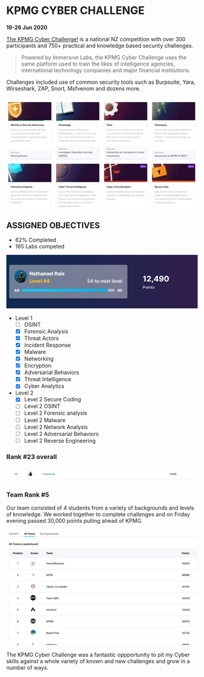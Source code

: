 # KPMG CYBER CHALLENGE 
**19-26 Jun 2020**

[The KPMG Cyber Challenge!](https://home.kpmg/nz/en/home/insights/2020/06/cyber-challenge.html) is a national NZ competition with over 300 participants and 750+ practical and knowledge based security challenges. 

> Powered by Immersive Labs, the KPMG Cyber Challenge uses the same platform used to train the likes of intelligence agencies, international technology companies and major financial institutions.

Challenges included use of common security tools such as Burpsuite, Yara, Wirseshark, ZAP, Snort, Msfvenom and dozens more. 

![Labs](https://github.com/NRais/Cyber/blob/main/KPMG%20Cyber%20Challenge%202020/Images/Clipboard04.jpg)

## ASSIGNED OBJECTIVES

- 62% Completed
- 165 Labs competed

![User Profile](https://github.com/NRais/Cyber/blob/main/KPMG%20Cyber%20Challenge%202020/Images/Clipboard01.jpg)

- Level 1
   - [ ] OSINT
   - [x] Forensic Analysis
   - [x] Threat Actors 
   - [x] Incident Response
   - [x] Malware
   - [x] Networking
   - [x] Encryption
   - [x] Adversarial Behaviors
   - [x] Threat Intelligence
   - [x] Cyber Analytics
- Level 2
   - [x] Level 2 Secure Coding
   - [ ] Level 2 OSINT 
   - [ ] Level 2 Forensic analysis
   - [ ] Level 2 Malware 
   - [ ] Level 2 Network Analysis
   - [ ] Level 2 Adversarial Behaviors
   - [ ] Level 2 Reverse Engineering

### Rank #23 overall

![Rank](https://github.com/NRais/Cyber/blob/main/KPMG%20Cyber%20Challenge%202020/Images/Clipboard02.jpg)

### Team Rank #5

Our team consisted of 4 students from a variety of backgrounds and levels of knowledge. We worked together to complete challenges and on Friday evening passed 30,000 points pulling ahead of KPMG.

![Team Rank](https://github.com/NRais/Cyber/blob/main/KPMG%20Cyber%20Challenge%202020/Images/Clipboard03.jpg)

The KPMG Cyber Challenge was a fantastic oppportunity to pit my Cyber skills against a whole variety of known and new challenges and grow in a number of ways.

